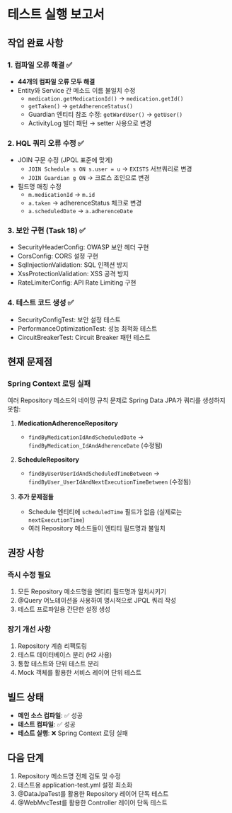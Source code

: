 # 테스트 실행 보고서

## 작업 완료 사항

### 1. 컴파일 오류 해결 ✅
- **44개의 컴파일 오류 모두 해결**
- Entity와 Service 간 메소드 이름 불일치 수정
  - `medication.getMedicationId()` → `medication.getId()`
  - `getTaken()` → `getAdherenceStatus()`
  - Guardian 엔티티 참조 수정: `getWardUser()` → `getUser()`
  - ActivityLog 빌더 패턴 → setter 사용으로 변경

### 2. HQL 쿼리 오류 수정 ✅
- JOIN 구문 수정 (JPQL 표준에 맞게)
  - `JOIN Schedule s ON s.user = u` → `EXISTS` 서브쿼리로 변경
  - `JOIN Guardian g ON` → 크로스 조인으로 변경
- 필드명 매칭 수정
  - `m.medicationId` → `m.id`
  - `a.taken` → adherenceStatus 체크로 변경
  - `a.scheduledDate` → `a.adherenceDate`

### 3. 보안 구현 (Task 18) ✅
- SecurityHeaderConfig: OWASP 보안 헤더 구현
- CorsConfig: CORS 설정 구현
- SqlInjectionValidation: SQL 인젝션 방지
- XssProtectionValidation: XSS 공격 방지
- RateLimiterConfig: API Rate Limiting 구현

### 4. 테스트 코드 생성 ✅
- SecurityConfigTest: 보안 설정 테스트
- PerformanceOptimizationTest: 성능 최적화 테스트
- CircuitBreakerTest: Circuit Breaker 패턴 테스트

## 현재 문제점

### Spring Context 로딩 실패
여러 Repository 메소드의 네이밍 규칙 문제로 Spring Data JPA가 쿼리를 생성하지 못함:

1. **MedicationAdherenceRepository**
   - `findByMedicationIdAndScheduledDate` → `findByMedication_IdAndAdherenceDate` (수정됨)

2. **ScheduleRepository**  
   - `findByUserUserIdAndScheduledTimeBetween` → `findByUser_UserIdAndNextExecutionTimeBetween` (수정됨)

3. **추가 문제점들**
   - Schedule 엔티티에 `scheduledTime` 필드가 없음 (실제로는 `nextExecutionTime`)
   - 여러 Repository 메소드들이 엔티티 필드명과 불일치

## 권장 사항

### 즉시 수정 필요
1. 모든 Repository 메소드명을 엔티티 필드명과 일치시키기
2. @Query 어노테이션을 사용하여 명시적으로 JPQL 쿼리 작성
3. 테스트 프로파일용 간단한 설정 생성

### 장기 개선 사항
1. Repository 계층 리팩토링
2. 테스트 데이터베이스 분리 (H2 사용)
3. 통합 테스트와 단위 테스트 분리
4. Mock 객체를 활용한 서비스 레이어 단위 테스트

## 빌드 상태
- **메인 소스 컴파일**: ✅ 성공
- **테스트 컴파일**: ✅ 성공  
- **테스트 실행**: ❌ Spring Context 로딩 실패

## 다음 단계
1. Repository 메소드명 전체 검토 및 수정
2. 테스트용 application-test.yml 설정 최소화
3. @DataJpaTest를 활용한 Repository 레이어 단독 테스트
4. @WebMvcTest를 활용한 Controller 레이어 단독 테스트